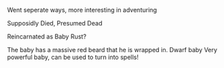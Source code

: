 Went seperate ways, more interesting in adventuring

Supposidly Died, Presumed Dead

Reincarnated as Baby Rust?

The baby has a massive red beard that he is wrapped in. Dwarf baby
Very powerful baby, can be used to turn into spells!